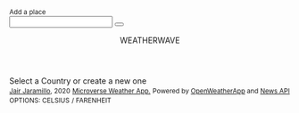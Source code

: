 <!doctype html><html lang="en"><head><meta charset="UTF-8"/><meta name="viewport" content="width=device-width,initial-scale=1"/><meta http-equiv="Content-Security-Policy" content="upgrade-insecure-requests"><title>Weatherwave</title></head><body class="container"><div class="row"><nav class="col-md-4"><form class="col" action="" id="add-form"><small class="text-muted">Add a place</small><div class="row"><input name="country" class="form-control col-10" required> <button class="btn btn-info col-2" type="submit"><i class="fas fa-search"></i></button></div></form><div class="list-group" id="country-list"></div></nav><div class="col-md-8"><header class="col display-2 wave">WEATHERWAVE</header><main class="col mt-5" id="weather-show">Select a Country or create a new one</main><div class="col mb-5" id="news-show"></div></div></div><div class="row col"><footer class="col-8 text-left footer"><small><a class="link" href="https://github.com/jairjy" target="_blank">Jair Jaramillo</a>, 2020</small> <small><a class="link" href="https://www.microverse.org/" target="_blank">Microverse Weather App.</a></small> <small>Powered by <a class="link" href="https://openweathermap.org/" target="_blank">OpenWeatherApp</a> and <a class="link" href="https://newsapi.org/" target="_blank">News API</a></small></footer><div class="col-4 offset-8 text-right footer"><small>OPTIONS: </small><small class="btn-active" id="change-c">CELSIUS</small> <small>/ </small><small class="" id="change-f">FARENHEIT</small></div></div><script src="main.js?0278da47492a03a1889b"></script></body></html>